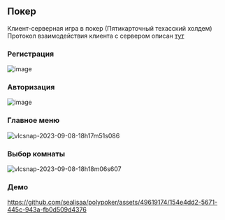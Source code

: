 ## Покер
Клиент-серверная игра в покер (Пятикарточный техасский холдем)<br>
Протокол взаимодействия клиента с сервером описан [тут](https://github.com/sealisaa/polypoker/blob/staging/API.md)

### Регистрация

![image](https://github.com/sealisaa/polypoker/assets/49619174/b6aecfe0-139b-405a-8b5d-a3b368e03291)

### Авторизация
![image](https://github.com/sealisaa/polypoker/assets/49619174/9ebe3987-6e25-4a1b-8e82-b30fa1d37a51)

### Главное меню

![vlcsnap-2023-09-08-18h17m51s086](https://github.com/sealisaa/polypoker/assets/49619174/7b2c45d2-8dd0-4c52-8565-247850419a49)

### Выбор комнаты

![vlcsnap-2023-09-08-18h18m06s607](https://github.com/sealisaa/polypoker/assets/49619174/b8bb4aee-9504-4c91-ab09-ea9b05d79ab9)

### Демо 

https://github.com/sealisaa/polypoker/assets/49619174/154e4dd2-5671-445c-943a-fb0d509d4376

